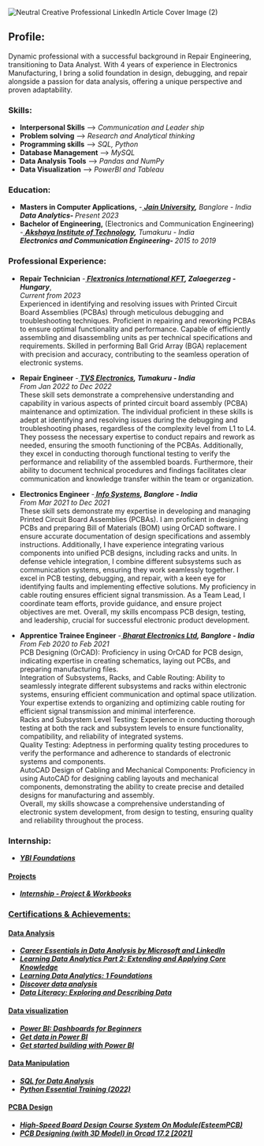 ![Neutral Creative Professional LinkedIn Article Cover Image (2)](https://github.com/Manu-B-R/Manu-B-R/assets/162290038/ee6934e7-2c9f-43fa-b85f-769b96419fd1)

<h2>Profile:</h2>

Dynamic professional with a successful background in Repair Engineering, transitioning to Data Analyst. With 4 years of experience in Electronics Manufacturing, I bring a solid foundation in design, debugging, and repair alongside a passion for data analysis, offering a unique perspective and proven adaptability.

<h3>Skills:</h3>

  - <b>Interpersonal Skills</b> --> <i>Communication and Leader ship</i>
- <b>Problem solving</b> --> <i>Research and Analytical thinking</i> 
- <b>Programming skills</b> --> <i>SQL, Python</i>
- <b>Database Management</b> --> <i>MySQL</i>
- <b>Data Analysis Tools</b> --> <i>Pandas and NumPy</i>
- <b>Data Visualization</b> --> <i>PowerBI and Tableau</i>

<h3>Education:</h3>

 - <b>Masters in Computer Applications,</b> -<a href="https://www.jainuniversity.ac.in/"> <b><i>Jain University</a>,</b> Banglore - India</i>  </br><i><b>Data Analytics- </b>Present 2023 </i>
- <b>Bachelor of Engineering,</b> (Electronics and Communication Engineering) -<a href= "https://ait-tumkur.ac.in/"> <b><i>Akshaya Institute of Technology</a>,</b> Tumakuru - India</i></a></br><i><b>Electronics and Communication Engineering- </b>2015 to 2019 </i>

<h3>Professional Experience:</h3>  

 - <b>Repair Technician</b>   -<a href= "https://flex.com/careers/hungary"><b> <i>Flextronics International KFT</a>, Zalaegerzeg - Hungary</i></b>, <br/><a><i>Current from 2023</i></a>  <br/>
<a>Experienced in identifying and resolving issues with Printed Circuit Board Assemblies (PCBAs) through meticulous debugging and troubleshooting techniques. Proficient in repairing and reworking PCBAs to ensure optimal functionality and performance. Capable of efficiently assembling and disassembling units as per technical specifications and requirements. Skilled in performing Ball Grid Array (BGA) replacement with precision and accuracy, contributing to the seamless operation of electronic systems.</a>
 
 - <b>Repair Engineer</b>  -<a href= "https://tvs-e.in/tumkur/"><b> <i>TVS Electronics</a>, Tumakuru - India</i></b> <br/> <a><i>From Jan 2022 to Dec 2022</i></a> <br/>
<a>These skill sets demonstrate a comprehensive understanding and capability in various aspects of printed circuit board assembly (PCBA) maintenance and optimization. The individual proficient in these skills is adept at identifying and resolving issues during the debugging and troubleshooting phases, regardless of the complexity level from L1 to L4. They possess the necessary expertise to conduct repairs and rework as needed, ensuring the smooth functioning of the PCBAs. Additionally, they excel in conducting thorough functional testing to verify the performance and reliability of the assembled boards. Furthermore, their ability to document technical procedures and findings facilitates clear communication and knowledge transfer within the team or organization.</a>

- <b>Electronics Engineer</b> -<a href= "https://info-systems.in/index.html"><b> <i>Info Systems</a>, Banglore - India</i></b> <br/><a><i>From Mar 2021 to Dec 2021</i></a><br/>
<a> These skill sets demonstrate my expertise in developing and managing Printed Circuit Board Assemblies (PCBAs). I am proficient in designing PCBs and preparing Bill of Materials (BOM) using OrCAD software. I ensure accurate documentation of design specifications and assembly instructions. Additionally, I have experience integrating various components into unified PCB designs, including racks and units. In defense vehicle integration, I combine different subsystems such as communication systems, ensuring they work seamlessly together. I excel in PCB testing, debugging, and repair, with a keen eye for identifying faults and implementing effective solutions. My proficiency in cable routing ensures efficient signal transmission. As a Team Lead, I coordinate team efforts, provide guidance, and ensure project objectives are met. Overall, my skills encompass PCB design, testing, and leadership, crucial for successful electronic product development.</a>

- <b>Apprentice Trainee Engineer</b> -<a href= "https://www.ddpmod.gov.in/appellateauthorities/bharat-electronics-ltd-bel"><b> <i>Bharat Electronics Ltd</a>, Banglore - India</i></b> <br/><a><i>From Feb 2020 to Feb 2021</i></a><br/>
<a> PCB Designing (OrCAD): Proficiency in using OrCAD for PCB design, indicating expertise in creating schematics, laying out PCBs, and preparing manufacturing files.
<br/>Integration of Subsystems, Racks, and Cable Routing: Ability to seamlessly integrate different subsystems and racks within electronic systems, ensuring efficient communication and optimal space utilization. Your expertise extends to organizing and optimizing cable routing for efficient signal transmission and minimal interference.
<br/>Racks and Subsystem Level Testing: Experience in conducting thorough testing at both the rack and subsystem levels to ensure functionality, compatibility, and reliability of integrated systems.
<br/>Quality Testing: Adeptness in performing quality testing procedures to verify the performance and adherence to standards of electronic systems and components.
<br/>AutoCAD Design of Cabling and Mechanical Components: Proficiency in using AutoCAD for designing cabling layouts and mechanical components, demonstrating the ability to create precise and detailed designs for manufacturing and assembly.
<br/>Overall, my skills showcase a comprehensive understanding of electronic system development, from design to testing, ensuring quality and reliability throughout the process.</a>

<h3>Internship:</h3> 

- <a href= "https://www.ybifoundation.org/#/home"><b> <i>YBI Foundations</i></b>
  
<h4>Projects</h4>

- <a href= "https://github.com/Manu-B-R/Internship"><b> <i>Internship - Project & Workbooks </i></b>
  
<h3>Certifications & Achievements:</h3> 

<h4>Data Analysis</h4>
 
- <a href= "https://www.linkedin.com/learning/certificates/2493d9447e8f3cab4eba4d33c9e819d7a3799bd078106973f053875311491fe6?u=92695330"><b> <i>Career Essentials in Data Analysis by Microsoft and LinkedIn</i></b>
- <a href= "https://www.linkedin.com/learning/certificates/f1191ea047da25fb47338594c7bb4b85a9c94445a96ffd09aed3fa08d06bc8af?u=92695330"><b> <i>Learning Data Analytics Part 2: Extending and Applying Core Knowledge</i></b>
- <a href= "https://www.linkedin.com/learning/certificates/2d50bc2c5f65c698355f6fc55c7dfb377f56bff2217aedf8ef7d33244db11f15?u=92695330"><b> <i>Learning Data Analytics: 1 Foundations</i></b>
- <a href= "https://learn.microsoft.com/en-us/users/manubr-0186/achievements/x23k3fvy?ref=https%3A%2F%2Fwww.linkedin.com%2F"><b> <i>Discover data analysis</i></b>
-  <a href= "https://www.linkedin.com/learning/certificates/f1164925999bea547fdc30d2d7e27952309dfa343406e0facf7c853058163f82?u=92695330"><b> <i>Data Literacy: Exploring and Describing Data</i></b>

<h4>Data visualization</h4> 

- <a href= "https://www.linkedin.com/learning/certificates/1cbbba8b9507b7e5469ae0b8daafd7c7302b7c1441374e24f68565b5c7ae89e2?u=92695330"><b> <i>Power BI: Dashboards for Beginners</i></b>
- <a href= "https://learn.microsoft.com/en-us/users/manubr-0186/achievements/3xlvc2ch?ref=https%3A%2F%2Fwww.linkedin.com%2F"><b> <i>Get data in Power BI</i></b>
- <a href= "https://learn.microsoft.com/en-us/users/manubr-0186/achievements/3xlvg2uh?ref=https%3A%2F%2Fwww.linkedin.com%2F"><b> <i>Get started building with Power BI</i></b>

<h4>Data Manipulation</h4>

- <a href= "https://www.linkedin.com/learning/certificates/6a9d52e0bee9a9a68a44c28beebd2b4fd41bd4d366028d976f6ae407a5c98918?u=92695330"><b> <i>SQL for Data Analysis</i></b>
- <a href= "https://www.linkedin.com/learning/certificates/6d59acc0cae67e342d1f5f070b13b2cfaecf8bd76a297b72bfb65dc831ef7536?u=92695330"><b> <i>Python Essential Training (2022)</i></b>

 <h4>PCBA Design</h4>
 
- <a href= "https://www.udemy.com/certificate/UC-abd4dac9-dd9c-4a29-bb96-0e40e45ba16f/?utm_source=sendgrid.com&utm_medium=email&utm_campaign=email"><b> <i>High-Speed Board Design Course System On Module(EsteemPCB)</i></b>
- <a href= "https://www.udemy.com/certificate/UC-f0fc7609-fd27-4ab2-9029-b20940d455bb/?utm_source=sendgrid.com&utm_medium=email&utm_campaign=email"><b> <i>PCB Designing (with 3D Model) in Orcad 17.2 [2021]</i></b>
